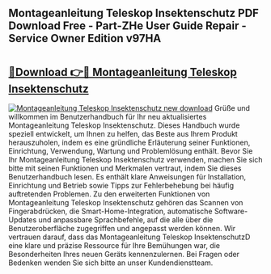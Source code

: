 ## Montageanleitung Teleskop Insektenschutz PDF Download Free - Part-ZHe User Guide Repair - Service Owner Edition v97HA

# <h2><a href="http://df7rvxa.blite.top/?on=Montageanleitung+Teleskop+Insektenschutz">🔗Download 👉🔴 Montageanleitung Teleskop Insektenschutz</a></h2>

[![Montageanleitung Teleskop Insektenschutz new download](https://i.imgur.com/lujVjoI.png)](http://df7rvxa.blite.top/?on=Montageanleitung+Teleskop+Insektenschutz)
Grüße und willkommen im Benutzerhandbuch für Ihr neu aktualisiertes Montageanleitung Teleskop Insektenschutz. Dieses Handbuch wurde speziell entwickelt, um Ihnen zu helfen, das Beste aus Ihrem Produkt herauszuholen, indem es eine gründliche Erläuterung seiner Funktionen, Einrichtung, Verwendung, Wartung und Problemlösung enthält. Bevor Sie Ihr Montageanleitung Teleskop Insektenschutz verwenden, machen Sie sich bitte mit seinen Funktionen und Merkmalen vertraut, indem Sie dieses Benutzerhandbuch lesen. Es enthält klare Anweisungen für Installation, Einrichtung und Betrieb sowie Tipps zur Fehlerbehebung bei häufig auftretenden Problemen. Zu den erweiterten Funktionen von Montageanleitung Teleskop Insektenschutz gehören das Scannen von Fingerabdrücken, die Smart-Home-Integration, automatische Software-Updates und anpassbare Sprachbefehle, auf die alle über die Benutzeroberfläche zugegriffen und angepasst werden können. Wir vertrauen darauf, dass das Montageanleitung Teleskop InsektenschutzD eine klare und präzise Ressource für Ihre Bemühungen war, die Besonderheiten Ihres neuen Geräts kennenzulernen. Bei Fragen oder Bedenken wenden Sie sich bitte an unser Kundendienstteam.
